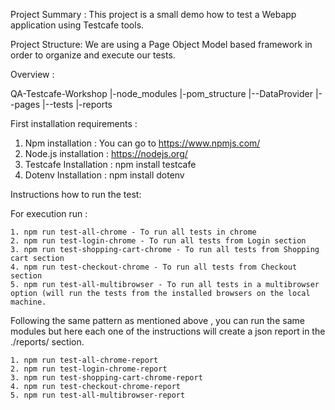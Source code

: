 Project Summary :
This project is a small demo how to test a Webapp application using Testcafe tools. 

Project Structure:
We are using a Page Object Model based framework in order to organize and execute our tests.

Overview : 

QA-Testcafe-Workshop
|-node_modules
|-pom_structure
|--DataProvider
|--pages
|--tests
|-reports


First installation requirements : 

1. Npm installation : You can go to https://www.npmjs.com/
2. Node.js installation : https://nodejs.org/
3. Testcafe Installation : npm install testcafe
4. Dotenv Installation : npm install dotenv


Instructions how to run the test:  

For execution run : 

    1. npm run test-all-chrome - To run all tests in chrome
    2. npm run test-login-chrome - To run all tests from Login section
    3. npm run test-shopping-cart-chrome - To run all tests from Shopping cart section
    4. npm run test-checkout-chrome - To run all tests from Checkout section
    5. npm run test-all-multibrowser - To run all tests in a multibrowser option (will run the tests from the installed browsers on the local machine.

Following the same pattern as mentioned above , you can run the same modules but here each one of the instructions will create a json report in the ./reports/ section.

    1. npm run test-all-chrome-report
    2. npm run test-login-chrome-report
    3. npm run test-shopping-cart-chrome-report
    4. npm run test-checkout-chrome-report
    5. npm run test-all-multibrowser-report